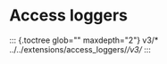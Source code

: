 Access loggers
==============

::: {.toctree glob="" maxdepth="2"}
v3/\* ../../extensions/access\_loggers/*/v3/*
:::
